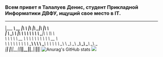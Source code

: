 ### Всем привет я Талалуев Денис, студент Прикладной Информатики ДВФУ, ищущий свое место в IT.
 _________  ________  ___       ___  ________  ___  ___     
|\___   ___\\   __  \|\  \     |\  \|\   ____\|\  \|\  \    
\|___ \  \_\ \  \|\  \ \  \    \ \  \ \  \___|\ \  \\\  \   
     \ \  \ \ \   __  \ \  \    \ \  \ \  \    \ \   __  \  
      \ \  \ \ \  \ \  \ \  \____\ \  \ \  \____\ \  \ \  \ 
       \ \__\ \ \__\ \__\ \_______\ \__\ \_______\ \__\ \__\
        \|__|  \|__|\|__|\|_______|\|__|\|_______|\|__|\|__|
![Anurag's GitHub stats](https://github-readme-stats.vercel.app/api?username=Talich12&show_icons=true&theme=radical)
![](https://github-readme-stats.vercel.app/api/top-langs/?username=Talich12&layout=compact&theme=radical)

